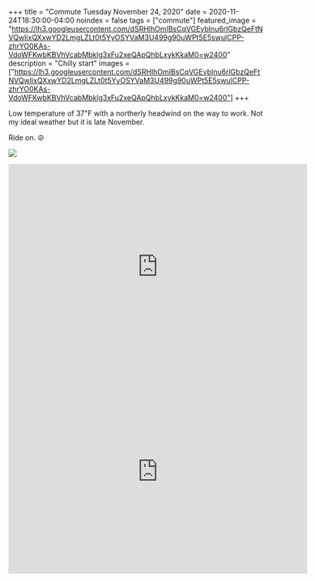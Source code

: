 +++
title =  "Commute Tuesday November 24, 2020"
date = 2020-11-24T18:30:00-04:00
noindex = false
tags = ["commute"]
featured_image = "https://lh3.googleusercontent.com/dSRHlhOmIBsCqVGEvbInu6rlGbzQeFtNVQwIixQXxwYD2LmgLZLt0t5YyOSYVaM3U499g90uWPt5E5swulCPP-zhrYO0KAs-VdoWFKwbKBVhVcabMbklg3xFu2xeQApQhbLxykKkaM0=w2400"
description = "Chilly start"
images = ["https://lh3.googleusercontent.com/dSRHlhOmIBsCqVGEvbInu6rlGbzQeFtNVQwIixQXxwYD2LmgLZLt0t5YyOSYVaM3U499g90uWPt5E5swulCPP-zhrYO0KAs-VdoWFKwbKBVhVcabMbklg3xFu2xeQApQhbLxykKkaM0=w2400"]
+++

Low temperature of 37℉ with a northerly headwind on the way to work. Not my ideal weather but it is late November.

Ride on. ☮

<a href='https://lh3.googleusercontent.com/dSRHlhOmIBsCqVGEvbInu6rlGbzQeFtNVQwIixQXxwYD2LmgLZLt0t5YyOSYVaM3U499g90uWPt5E5swulCPP-zhrYO0KAs-VdoWFKwbKBVhVcabMbklg3xFu2xeQApQhbLxykKkaM0=w2400'><img src='https://lh3.googleusercontent.com/dSRHlhOmIBsCqVGEvbInu6rlGbzQeFtNVQwIixQXxwYD2LmgLZLt0t5YyOSYVaM3U499g90uWPt5E5swulCPP-zhrYO0KAs-VdoWFKwbKBVhVcabMbklg3xFu2xeQApQhbLxykKkaM0=w2400'></a>

<iframe height='405' width='590' frameborder='0' allowtransparency='true' scrolling='no' src='https://www.strava.com/activities/4383341238/embed/8eb88d047b316c9b7effdc75613b3739dddf0d86'></iframe>

<iframe height='405' width='590' frameborder='0' allowtransparency='true' scrolling='no' src='https://www.strava.com/activities/4386550868/embed/04c90048a8ce6574dd3d8980aa96534539410c91'></iframe>
